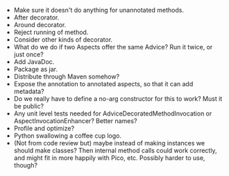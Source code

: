 * Make sure it doesn't do anything for unannotated methods.
* After decorator.
* Around decorator.
* Reject running of method.
* Consider other kinds of decorator.
* What do we do if two Aspects offer the same Advice? Run it twice, or just once?
* Add JavaDoc.
* Package as jar.
* Distribute through Maven somehow?
* Expose the annotation to annotated aspects, so that it can add metadata?
* Do we really have to define a no-arg constructor for this to work? Must it be public?
* Any unit level tests needed for AdviceDecoratedMethodInvocation or AspectInvocationEnhancer? Better names?
* Profile and optimize?
* Python swallowing a coffee cup logo.
* (Not from code review but) maybe instead of making instances we should make classes? Then internal method calls
  could work correctly, and might fit in more happily with Pico, etc. Possibly harder to use, though?
